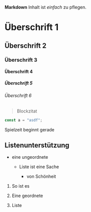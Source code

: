 **Markdown** Inhalt ist _einfach_ zu pflegen.

# Überschrift 1

## Überschrift 2

### Überschrift 3

#### Überschrift 4

##### Überschrift 5

###### Überschrift 6

> Blockzitat

```ts
const a = "asdf";
```

Spielzeit beginnt gerade

## Listenunterstützung

- eine ungeordnete

  - Liste ist eine Sache

    - von Schönheit

1. So ist es

2. Eine geordnete

3. Liste
